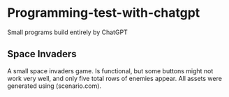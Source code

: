 # Programming-test-with-chatgpt
Small programs build entirely by ChatGPT

## Space Invaders
A small space invaders game. Is functional, but some buttons might not work very well, and only five total rows of enemies appear.
All assets were generated using (scenario.com).
